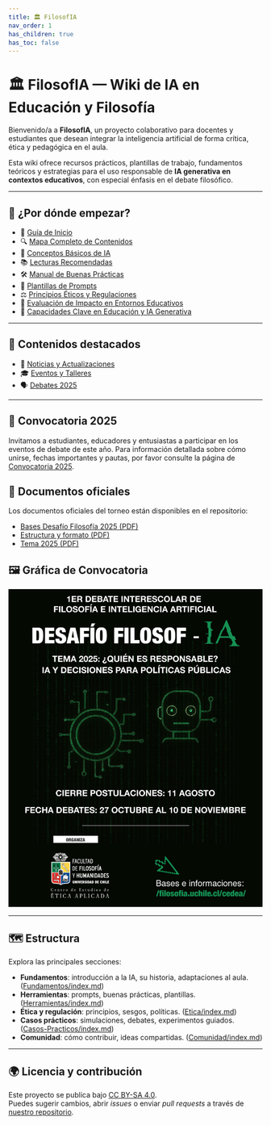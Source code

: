 ```yaml
---
title: 🏛️ FilosofIA
nav_order: 1
has_children: true
has_toc: false
---
```


# 🏛️ FilosofIA — Wiki de IA en Educación y Filosofía

Bienvenido/a a **FilosofIA**, un proyecto colaborativo para docentes y estudiantes que desean integrar la inteligencia artificial de forma crítica, ética y pedagógica en el aula.

Esta wiki ofrece recursos prácticos, plantillas de trabajo, fundamentos teóricos y estrategias para el uso responsable de **IA generativa en contextos educativos**, con especial énfasis en el debate filosófico.

---

## 🧭 ¿Por dónde empezar?

- 📘 [Guía de Inicio](Guia-de-Inicio.md)
- 🔍 [Mapa Completo de Contenidos](Mapa-Completo-de-Contenidos.md)
- 🤖 [Conceptos Básicos de IA](Fundamentos/Conceptos-basicos-IA.md)
- 📚 [Lecturas Recomendadas](Biblioteca/Lecturas-Recomendadas.md)
- 🛠️ [Manual de Buenas Prácticas](Herramientas/Manual-de-Buenas-Practicas.md)
- 🧩 [Plantillas de Prompts](Herramientas/Plantillas-de-Prompts.md)
- ⚖️ [Principios Éticos y Regulaciones](Etica/Principios-Eticos-y-Regulaciones.md)
- 🧮 [Evaluación de Impacto en Entornos Educativos](Etica/Evaluacion-de-Impacto.md)
- 🎯 [Capacidades Clave en Educación y IA Generativa](Etica/Capacidades-Clave-Educacion-IA.md)

---

## 📢 Contenidos destacados

- 📝 [Noticias y Actualizaciones](Comunidad/Noticias-Actualizaciones.md)
- 🎓 [Eventos y Talleres](Comunidad/Eventos-Talleres.md)
- 🗣️ [Debates 2025](Debates/2025/index.md)

---

## 📢 Convocatoria 2025

Invitamos a estudiantes, educadores y entusiastas a participar en los eventos de debate de este año. Para información detallada sobre cómo unirse, fechas importantes y pautas, por favor consulte la página de [Convocatoria 2025](./Debates/2025/Convocatoria-2025.md).

## 📑 Documentos oficiales

Los documentos oficiales del torneo están disponibles en el repositorio:

- [Bases Desafío Filosofía 2025 (PDF)](./Debates/2025/Bases_Desafio_FilosofIA_2025.pdf)  
- [Estructura y formato (PDF)](./Debates/2025/Estructura_y_formato_2025.pdf)  
- [Tema 2025 (PDF)](./Debates/2025/Tema_2025.pdf)

## 🖼️ Gráfica de Convocatoria

![Imagen oficial del Desafío Filosof-IA 2025](./Debates/2025/Imagen_Oficial_Desafio_FilosofIA_2025.png)

---

## 🗺️ Estructura

Explora las principales secciones:

- **Fundamentos**: introducción a la IA, su historia, adaptaciones al aula. ([Fundamentos/index.md](Fundamentos/index.md))
- **Herramientas**: prompts, buenas prácticas, plantillas. ([Herramientas/index.md](Herramientas/index.md))
- **Ética y regulación**: principios, sesgos, políticas. ([Etica/index.md](Etica/index.md))
- **Casos prácticos**: simulaciones, debates, experimentos guiados. ([Casos-Practicos/index.md](Casos-Practicos/index.md))
- **Comunidad**: cómo contribuir, ideas compartidas. ([Comunidad/index.md](Comunidad/index.md))

---

## 🌍 Licencia y contribución

Este proyecto se publica bajo [CC BY-SA 4.0](https://creativecommons.org/licenses/by-sa/4.0/).  
Puedes sugerir cambios, abrir *issues* o enviar *pull requests* a través de [nuestro repositorio](https://github.com/a-lfre-do/Filosof-IA).
